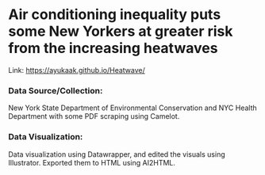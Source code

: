 #  Air conditioning inequality puts some New Yorkers at greater risk from the increasing heatwaves

Link:  https://ayukaak.github.io/Heatwave/

### Data Source/Collection:
New York State Department of Environmental Conservation and NYC Health Department with some PDF scraping using Camelot.

### Data Visualization:
Data visualization using Datawrapper, and edited the visuals using Illustrator. Exported them to HTML using AI2HTML.
